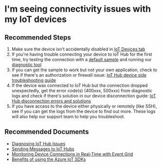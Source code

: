 <properties
	pageTitle="I'm seeing connectivity issues with my IoT devices"
	description="I'm seeing connectivity issues with my IoT devices"
	service="microsoft.devices"
	resource="iothubs"
	authors="jlian,meetshamir,jtanner-msft"
 	ms.author="jlian,saziz,jtanner"
	displayOrder="1"
	selfHelpType="resource"
	supportTopicIds="32596603,32596668,32596620,32596621,32596622"
	resourceTags=""
	productPesIds="15946"
	cloudEnvironments="public,BlackForest,Fairfax,Mooncake"
/>

# I'm seeing connectivity issues with my IoT devices

## **Recommended Steps**

1. Make sure the device isn't accidentally disabled in [IoT Devices tab](data-blade:Microsoft_Azure_IotHub.DeviceExplorerBlade.id.$resourceId)
2. If you're having trouble connecting your device to IoT Hub for the first time, try testing the connection with a [default sample](https://docs.microsoft.com/azure/iot-hub/tutorial-connectivity) and running our [diagnostic tool](https://github.com/azure/iothub-diagnostics)
3. If you can get the sample to work but not your own application, check to see if there's an authorization or firewall issue: [IoT Hub device side troubleshooting guide](https://github.com/Azure/azure-iot-sdk-node/wiki/Troubleshooting-Guide-Devices#cannot-connect-to-your-azure-iot-hub)
4. If the device was connected to IoT Hub but the connection dropped unexpectedly, get the error code(s) (400xxx, 500xxx) from diagnostic logs and check if there's solution in our device disconnection guide: [IoT Hub disconnection errors and solutions](https://docs.microsoft.com/azure/iot-hub/iot-hub-troubleshoot-connectivity)
5. If you have access to the device either physically or remotely (like SSH), see if you can get the logs from the device to find out more. These logs will also help our support team to help you troubleshoot.

## **Recommended Documents**

* [Diagnosing IoT Hub Issues](https://github.com/Azure/iothub-diagnostics)<br>
* [Sending Messages to IoT Hubs](https://docs.microsoft.com/azure/iot-hub/iot-hub-devguide-messages-d2c)<br>
* [Monitoring Device Connections in Real-Time with Event Grid](https://docs.microsoft.com/azure/iot-hub/iot-hub-event-grid)<br>
* [Benefits of using the Azure IoT SDKs](https://azure.microsoft.com/blog/benefits-of-using-the-azure-iot-sdks-in-your-azure-iot-solution/)
